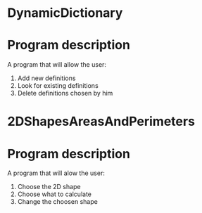 # DynamicDictionary

# Program description
A program that will allow the user:
1) Add new definitions
2) Look for existing definitions
3) Delete definitions chosen by him

# 2DShapesAreasAndPerimeters

# Program description
A program that will alow the user:
1) Choose the 2D shape
2) Choose what to calculate
3) Change the choosen shape